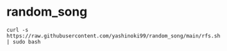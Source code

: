 # random_song

```
curl -s https://raw.githubusercontent.com/yashinoki99/random_song/main/rfs.sh | sudo bash
```
